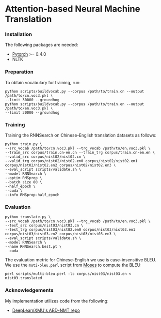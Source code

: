 Attention-based Neural Machine Translation
=====================================================================

### Installation
The following packages are needed:
* [Pytorch](https://github.com/pytorch/pytorch) >= 0.4.0
* NLTK

### Preparation
To obtain vocabulary for training, run:
```
python scripts/buildvocab.py --corpus /path/to/train.cn --output /path/to/cn.voc3.pkl \
--limit 30000 --groundhog
python scripts/buildvocab.py --corpus /path/to/train.en --output /path/to/en.voc3.pkl \
--limit 30000 --groundhog
```

### Training
Training the RNNSearch on Chinese-English translation datasets as follows:
```
python train.py \
--src_vocab /path/to/cn.voc3.pkl --trg_vocab /path/to/en.voc3.pkl \
--train_src corpus/train.cn-en.cn --train_trg corpus/train.cn-en.en \
--valid_src corpus/nist02/nist02.cn \
--valid_trg corpus/nist02/nist02.en0 corpus/nist02/nist02.en1 corpus/nist02/nist02.en2 corpus/nist02/nist02.en3 \
--eval_script scripts/validate.sh \
--model RNNSearch \
--optim RMSprop \
--batch_size 80 \
--half_epoch \
--cuda \
--info RMSprop-half_epoch 
```
### Evaluation
```
python translate.py \
--src_vocab /path/to/cn.voc3.pkl --trg_vocab /path/to/en.voc3.pkl \
--test_src corpus/nist03/nist03.cn \
--test_trg corpus/nist03/nist02.en0 corpus/nist03/nist03.en1 corpus/nist03/nist03.en2 corpus/nist03/nist03.en3 \
--eval_script scripts/validate.sh \
--model RNNSearch \
--name RNNSearch.best.pt \
--cuda 
```
The evaluation metric for Chinese-English we use is case-insensitive BLEU. We use the `muti-bleu.perl` script from [Moses](https://github.com/moses-smt/mosesdecoder) to compute the BLEU:
```
perl scripts/multi-bleu.perl -lc corpus/nist03/nist03.en < nist03.translated
```
### Acknowledgements
My implementation utilizes code from the following:
* [DeepLearnXMU's ABD-NMT repo](https://github.com/DeepLearnXMU/ABD-NMT)
